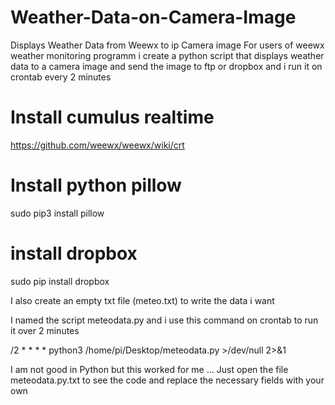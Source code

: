 # Weather-Data-on-Camera-Image
Displays Weather Data from Weewx to ip  Camera image
For users of weewx weather monitoring programm i create a python script that displays weather data to a camera image and send the image to ftp or dropbox and i run it on crontab every 2 minutes
# Install cumulus realtime 
https://github.com/weewx/weewx/wiki/crt
# Install python pillow
sudo pip3 install pillow
# install dropbox 
sudo pip install dropbox

I also create an empty txt file (meteo.txt) to write the data i want

I named the script meteodata.py and i use this command on crontab to run it over 2 minutes

/2 * * * * python3 /home/pi/Desktop/meteodata.py >/dev/null 2>&1

I am not good in Python but this worked for me ... Just open the file meteodata.py.txt to see the code and replace the necessary fields with your own

